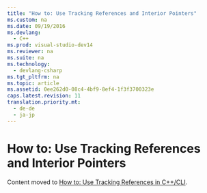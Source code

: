 ```yaml
---
title: "How to: Use Tracking References and Interior Pointers"
ms.custom: na
ms.date: 09/19/2016
ms.devlang: 
  - C++
ms.prod: visual-studio-dev14
ms.reviewer: na
ms.suite: na
ms.technology: 
  - devlang-csharp
ms.tgt_pltfrm: na
ms.topic: article
ms.assetid: 0ee262d0-08c4-4bf9-8ef4-1f3f3700323e
caps.latest.revision: 11
translation.priority.mt: 
  - de-de
  - ja-jp
---
```

# How to: Use Tracking References and Interior Pointers
Content moved to [How to: Use Tracking References in C++/CLI](../vs140/How-to--Use-Tracking-References-in-C---CLI.md).